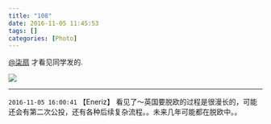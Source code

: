 ```yaml
---
title: "108"
date: 2016-11-05 11:45:53
tags: []
categories: [Photo]
---
```


<p dir="ltr"  ><a target="_blank" loftermentionblogid="490782042" href="http://www.lofter.com/mentionredirect.do?blogId=490782042"  >@柒扇</a> 才看见同学发的.</p>

![](https://imglf0.nosdn.127.net/img/a0Q0UWZOckZvaXZnZUlrM3VrWWFPSVZ3VjZCUy80bk1wVWQ4MDhLZG85Mkk0NXE4VWUyd05RPT0.jpg)

---

`2016-11-05 16:00:41` 【Eneriz】 看见了～英国要脱欧的过程是很漫长的，可能还会有第二次公投，还有各种后续复杂流程。。未来几年可能都在脱欧中。。
